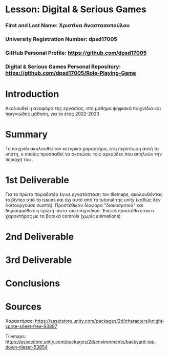 # Lesson: Digital & Serious Games

### First and Last Name:  Χριστίνα Αναστασοπούλου
### University Registration Number: dpsd17005
### GitHub Personal Profile: https://github.com/dpsd17005  
### Digital & Serious Games Personal Repository:   https://github.com/dpsd17005/Role-Playing-Game 

# Introduction

Ακολουθεί η αναφόρά της εργασίας, στο μάθημα ψηφιακά παιχνίδια και παιγνιώδης μάθηση, για το έτος 2022-2023

# Summary

Το παιχνίδι ακολουθεί τον κετνρικό χαρακτήρα, στη περίπτωση αυτή το υπότη, ο οποίος προσπαθεί να σκοτώσει τοις αρκούδες που απηλούν την περιοχή του .

# 1st Deliverable

Για το πρώτο παραδοτέο έγινε εγγατάσταση τον tilemaps, ακολουθόντας το βίντεο από τα issues και όχι αυτό από το tutorial της unity (καθώς δεν λοιτουργούσε σωστά). Προστέθικαν δίαφορα "διακοσμιτικά" και δημιουργίθικε η πρώτη πίστα του παιχνιδιού. Έπειτα πρσοτέθικε και ο χαρακτήρας με τα βασικά controls (χωρίς animations) 

# 2nd Deliverable


# 3rd Deliverable 


# Conclusions


# Sources

Χαρακτήρας: https://assetstore.unity.com/packages/2d/characters/knight-sprite-sheet-free-93897

Tilemaps:  https://assetstore.unity.com/packages/2d/environments/backyard-top-down-tileset-53854 
